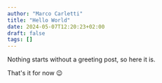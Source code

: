 ```yaml
---
author: "Marco Carletti"
title: "Hello World"
date: 2024-05-07T12:20:23+02:00
draft: false
tags: []
---
```


Nothing starts without a greeting post, so here it is.

That's it for now 😉